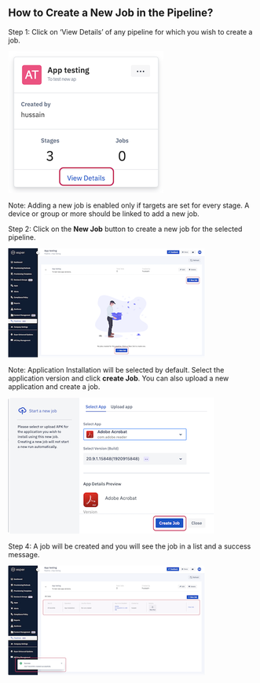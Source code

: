 ## How to Create a New Job in the Pipeline?

  

Step 1: Click on ‘View Details’ of any pipeline for which you wish to create a job.

  
  
  

![](./images/createjob/1-viewDetails.png)

  

Note: Adding a new job is enabled only if targets are set for every stage. A device or group or more should be linked to add a new job.

Step 2: Click on the **New Job** button to create a new job for the selected pipeline.

![](./images/createjob/2-create.png)

  

Note: Application Installation will be selected by default. Select the application version and click **create Job**. You can also upload a new application and create a job.

![](./images/createjob/3-newjob.png)

Step 4: A job will be created and you will see the job in a list and a success message.

![](./images/createjob/4-success.png)